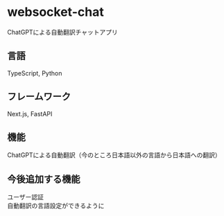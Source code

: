 # websocket-chat
ChatGPTによる自動翻訳チャットアプリ

## 言語
TypeScript, Python  
  
## フレームワーク
Next.js, FastAPI  

## 機能
ChatGPTによる自動翻訳（今のところ日本語以外の言語から日本語への翻訳）  

## 今後追加する機能
ユーザー認証  
自動翻訳の言語設定ができるように
